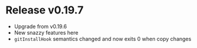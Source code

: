 # Release v0.19.7

- Upgrade from v0.19.6
- New snazzy features here
- `gitInstallHook` semantics changed and now exits 0 when copy changes
